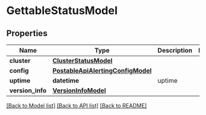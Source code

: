 # GettableStatusModel

## Properties
Name | Type | Description | Notes
------------ | ------------- | ------------- | -------------
**cluster** | [**ClusterStatusModel**](ClusterStatusModel.md) |  | 
**config** | [**PostableApiAlertingConfigModel**](PostableApiAlertingConfigModel.md) |  | 
**uptime** | **datetime** | uptime | 
**version_info** | [**VersionInfoModel**](VersionInfoModel.md) |  | 

[[Back to Model list]](../README.md#documentation-for-models) [[Back to API list]](../README.md#documentation-for-api-endpoints) [[Back to README]](../README.md)


